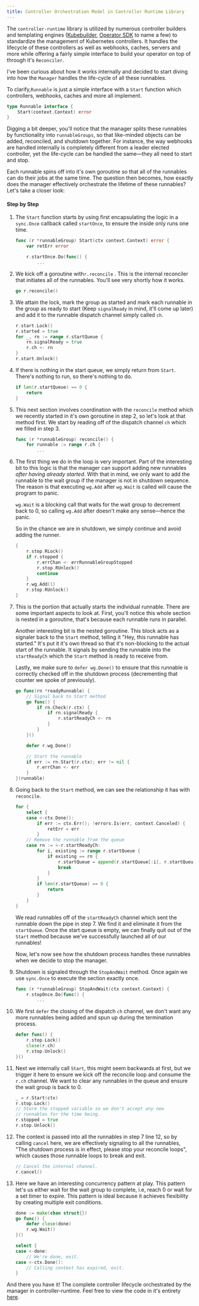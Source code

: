 ```yaml
---
title: Controller Orchestration Model in Controller Runtime Library
---
```




The `controller-runtime` library is utilized by numerous controller builders and templating engines ([Kubebuilder](https://github.com/kubernetes-sigs/kubebuilder), [Operator SDK](https://github.com/operator-framework/operator-sdk) to name a few) to standardize the management of Kubernetes controllers. It handles the lifecycle of these controllers as well as webhooks, caches, servers and more while offering a fairly simple interface to build your operator on top of through it's `Reconciler`.

I've been curious about how it works internally and decided to start diving into how the `Manager` handles the life-cycle of all these runnables.

To clarify,`Runnable` is just a simple interface with a `Start` function which controllers, webhooks, caches and more all implement.

```go
type Runnable interface {
	Start(context.Context) error
}
```

Digging a bit deeper, you'll notice that the manager splits these runnables by functionality into `runnableGroups`, so that like-minded objects can be added, reconciled, and shutdown together. For instance, the way webhooks are handled internally is completely different from a leader elected controller, yet the life-cycle can be handled the same—they all need to start and stop. 

Each runnable spins off into it's own goroutine so that all of the runnables can do their jobs at the same time. The question then becomes, how exactly does the manager effectively orchestrate the lifetime of these runnables? Let's take a closer look:
#### Step by Step

1. The `Start` function starts by using first encapsulating the logic in a `sync.Once` callback called `startOnce`, to ensure the inside only runs one time.

	```go
	func (r *runnableGroup) Start(ctx context.Context) error {
		var retErr error
	
		r.startOnce.Do(func() {
            ...
	```

2. We kick off a goroutine with`r.reconcile` . This is the internal reconciler that initiates all of the runnables. You'll see very shortly how it works.

	```go
	go r.reconcile()
	```

3. We attain the lock, mark the group as started and mark each runnable in the group as ready to start (Keep `signalReady` in mind, it'll come up later) and add it to the runnable dispatch channel simply called `ch`. 

	```go
	r.start.Lock()
	r.started = true
	for _, rn := range r.startQueue {
		rn.signalReady = true
		r.ch <- rn
	}
	r.start.Unlock()
	```

4. If there is nothing in the start queue, we simply return from `Start`. There's nothing to run, so there's nothing to do.

	```go
	if len(r.startQueue) == 0 {
		return
	}
	```

5. This next section involves coordination with the `reconcile` method which we recently started in it's own goroutine in step 2, so let's look at that method first. We start by reading off of the dispatch channel `ch` which we filled in step 3.

	```go
	func (r *runnableGroup) reconcile() {
		for runnable := range r.ch {
			...
	```

6. The first thing we do in the loop is very important. Part of the interesting bit to this logic is that the manager can support adding new runnables _after having already started_. With that in mind, we only want to add the runnable to the wait group if the manager is not in shutdown sequence. The reason is that executing `wg.Add` after `wg.Wait` is called will cause the program to panic.

   `wg.Wait` is a blocking call that waits for the wait group to decrement back to 0, so calling `wg.Add` after doesn't make any sense—hence the panic.

   So in the chance we are in shutdown, we simply continue and avoid adding the runner.

	```go
	{
		r.stop.RLock()
		if r.stopped {
			r.errChan <- errRunnableGroupStopped
			r.stop.RUnlock()
			continue
		}
		r.wg.Add(1)
		r.stop.RUnlock()
	}
	```

7. This is the portion that actually starts the individual runnable. There are some important aspects to look at. First, you'll notice this whole section is nested in a goroutine, that's because each runnable runs in parallel. 

   Another interesting bit is the nested goroutine. This block acts as a signaler back to the `Start` method, telling it "Hey, this runnable has started." It's put it it's own thread so that it's non-blocking to the actual start of the runnable. It signals by sending the runnable into the `startReadyCh` which the `Start` method is ready to receive from.

   Lastly, we make sure to `defer wg.Done()` to ensure that this runnable is correctly checked off in the shutdown process (decrementing that counter we spoke of previously).

	```go
	go func(rn *readyRunnable) {
		// Signal back to Start method
		go func() {
			if rn.Check(r.ctx) {
				if rn.signalReady {
					r.startReadyCh <- rn
				}
			}
		}()

		defer r.wg.Done()

		// Start the runnable
		if err := rn.Start(r.ctx); err != nil {
			r.errChan <- err
		}
	}(runnable)
	```

8. Going back to the `Start` method, we can see the relationship it has with `reconcile`.

	```go
	for {
		select {
		case <-ctx.Done():
			if err := ctx.Err(); !errors.Is(err, context.Canceled) {
				retErr = err
			}
		// Remove the runnable from the queue
		case rn := <-r.startReadyCh:
			for i, existing := range r.startQueue {
				if existing == rn {
					r.startQueue = append(r.startQueue[:i], r.startQueue[i+1:]...)
					break
				}
			}
			if len(r.startQueue) == 0 {
				return
			}
		}
	}
	```

   We read runnables off of the `startReadyCh` channel which sent the runnable down the pipe in step 7. We find it and eliminate it from the `startQueue`. Once the start queue is empty, we can finally quit out of the `Start` method because we've successfully launched all of our runnables! 
   
   Now, let's now see how the shutdown process handles these runnables when we decide to stop the manager.

9. Shutdown is signaled through the `StopAndWait` method. Once again we use `sync.Once` to execute the section exactly once.  

	```go
	func (r *runnableGroup) StopAndWait(ctx context.Context) {
		r.stopOnce.Do(func() {
			...
	```

10. We first `defer` the closing of the dispatch `ch` channel, we don't want any more runnables being added and spun up during the termination process.

	```go 
	defer func() {
		r.stop.Lock()
		close(r.ch)
		r.stop.Unlock()
	}()
	```

11. Next we internally call `Start`, this might seem backwards at first, but we trigger it here to ensure we kick off the reconcile loop and consume the `r.ch` channel. We want to clear any runnables in the queue and ensure the wait group is back to 0.

	```go
	_ = r.Start(ctx)
	r.stop.Lock()
	// Store the stopped variable so we don't accept any new
	// runnables for the time being.
	r.stopped = true
	r.stop.Unlock()
	```

12. The context is passed into all the runnables in step 7 line 12, so by calling `cancel` here, we are effectively signaling to all the runnables, "The shutdown process is in effect, please stop your reconcile loops", which causes those runnable loops to break and exit. 

	```go
	// Cancel the internal channel.
	r.cancel()
	```

13. Here we have an interesting concurrency pattern at play. This pattern let's us either wait for the wait group to complete, i.e, reach 0 or wait for a set timer to expire. This pattern is ideal because it achieves flexibility by creating multiple exit conditions.

	```go
	done := make(chan struct{})
	go func() {
		defer close(done)
		r.wg.Wait()
	}()

	select {
	case <-done:
		// We're done, exit.
	case <-ctx.Done():
		// Calling context has expired, exit.
	}
	```

And there you have it! The complete controller lifecycle orchestrated by the manager in controller-runtime. Feel free to view the code in it's entirety [here](https://github.com/kubernetes-sigs/controller-runtime/blob/main/pkg/manager/runnable_group.go).

